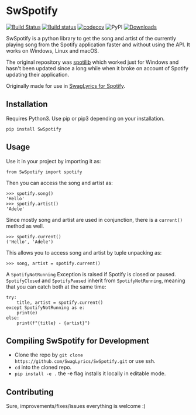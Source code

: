 # SwSpotify

[![Build Status](https://travis-ci.com/SwagLyrics/SwSpotify.svg?branch=master)](https://travis-ci.com/SwagLyrics/SwSpotify)
[![Build status](https://ci.appveyor.com/api/projects/status/c8heviwe9q2m8lb0?svg=true)](https://ci.appveyor.com/project/TheClashster/swspotify)
[![codecov](https://codecov.io/gh/SwagLyrics/SwSpotify/branch/master/graph/badge.svg)](https://codecov.io/gh/SwagLyrics/SwSpotify)
![PyPI](https://img.shields.io/pypi/v/swspotify.svg)
[![Downloads](https://pepy.tech/badge/swspotify)](https://pepy.tech/project/swspotify)

SwSpotify is a python library to get the song and artist of the currently playing song from the Spotify application faster and without using the API. It works on Windows, Linux and macOS. 

The original repository was [spotilib](https://github.com/XanderMJ/spotilib) which worked just for Windows and hasn't been updated since a long while when it broke on account of Spotify updating their application.

Originally made for use in [SwagLyrics for Spotify](https://github.com/SwagLyrics/SwagLyrics-For-Spotify).

## Installation

Requires Python3. Use pip or pip3 depending on your installation.
```
pip install SwSpotify
```

## Usage

Use it in your project by importing it as:
```pydocstring
from SwSpotify import spotify
```
Then you can access the song and artist as:
```pydocstring
>>> spotify.song()
'Hello'
>>> spotify.artist()
'Adele'
```
Since mostly song and artist are used in conjunction, there is a `current()` method as well.
```pydocstring
>>> spotify.current()
('Hello', 'Adele')
```
This allows you to access song and artist by tuple unpacking as:
```pydocstring
>>> song, artist = spotify.current()
```

A `SpotifyNotRunning` Exception is raised if Spotify is closed or paused. `SpotifyClosed` and `SpotifyPaused` inherit from `SpotifyNotRunning`, meaning that you can catch both at the same time:

```
try:
    title, artist = spotify.current()
except SpotifyNotRunning as e:
    print(e)
else:
    print(f"{title} - {artist}")
```

## Compiling SwSpotify for Development

- Clone the repo by `git clone https://github.com/SwagLyrics/SwSpotify.git` or use ssh.
- `cd` into the cloned repo.
- `pip install -e .` the -e flag installs it locally in editable mode.


## Contributing

Sure, improvements/fixes/issues everything is welcome :)
